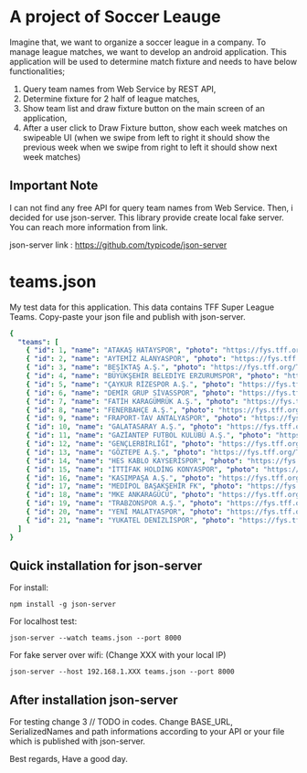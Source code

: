 # A project of Soccer Leauge
  Imagine that, we want to organize a soccer league in a company. To manage league matches,
we want to develop an android application. This application will be used to determine match
fixture and needs to have below functionalities;
1. Query team names from Web Service by REST API,
2. Determine fixture for 2 half of league matches,
3. Show team list and draw fixture button on the main screen of an application,
4. After a user click to Draw Fixture button, show each week matches on swipeable UI (when
we swipe from left to right it should show the previous week when we swipe from right to left
it should show next week matches)

## Important Note
I can not find any free API for query team names from Web Service. Then, i decided for use json-server.
This library provide create local fake server. You can reach more information from link. 

json-server link : https://github.com/typicode/json-server

# teams.json
My test data for this application. This data contains TFF Super League Teams. Copy-paste your json file and
publish with json-server.

```yaml
{
  "teams": [
    { "id": 1, "name": "ATAKAŞ HATAYSPOR", "photo": "https://fys.tff.org/TFFUploadFolder/KulupLogolari/000122_120x120.png" },
    { "id": 2, "name": "AYTEMİZ ALANYASPOR", "photo": "https://fys.tff.org/TFFUploadFolder/KulupLogolari/000050_120x120.png" },
    { "id": 3, "name": "BEŞİKTAŞ A.Ş.", "photo": "https://fys.tff.org/TFFUploadFolder/KulupLogolari/000148_120x120.png" },
    { "id": 4, "name": "BÜYÜKŞEHİR BELEDİYE ERZURUMSPOR", "photo": "https://fys.tff.org/TFFUploadFolder/KulupLogolari/010491_120x120.png" },
    { "id": 5, "name": "ÇAYKUR RİZESPOR A.Ş.", "photo": "https://fys.tff.org/TFFUploadFolder/KulupLogolari/000189_120x120.png" },
    { "id": 6, "name": "DEMİR GRUP SİVASSPOR", "photo": "https://fys.tff.org/TFFUploadFolder/KulupLogolari/000073_120x120.png" },
    { "id": 7, "name": "FATİH KARAGÜMRÜK A.Ş.", "photo": "https://fys.tff.org/TFFUploadFolder/KulupLogolari/000169_120x120.png" },
    { "id": 8, "name": "FENERBAHÇE A.Ş.", "photo": "https://fys.tff.org/TFFUploadFolder/KulupLogolari/000150_120x120.png" },
    { "id": 9, "name": "FRAPORT-TAV ANTALYASPOR", "photo": "https://fys.tff.org/TFFUploadFolder/KulupLogolari/000051_120x120.png" },
    { "id": 10, "name": "GALATASARAY A.Ş.", "photo": "https://fys.tff.org/TFFUploadFolder/KulupLogolari/000162_120x120.png" },
    { "id": 11, "name": "GAZİANTEP FUTBOL KULÜBÜ A.Ş.", "photo": "https://fys.tff.org/TFFUploadFolder/KulupLogolari/000251_120x120.png" },
    { "id": 12, "name": "GENÇLERBİRLİĞİ", "photo": "https://fys.tff.org/TFFUploadFolder/KulupLogolari/000164_120x120.png" },
    { "id": 13, "name": "GÖZTEPE A.Ş.", "photo": "https://fys.tff.org/TFFUploadFolder/KulupLogolari/000269_120x120.png" },
    { "id": 14, "name": "HES KABLO KAYSERİSPOR", "photo": "https://fys.tff.org/TFFUploadFolder/KulupLogolari/000071_120x120.png" },
    { "id": 15, "name": "İTTİFAK HOLDİNG KONYASPOR", "photo": "https://fys.tff.org/TFFUploadFolder/KulupLogolari/000158_120x120.png" },
    { "id": 16, "name": "KASIMPAŞA A.Ş.", "photo": "https://fys.tff.org/TFFUploadFolder/KulupLogolari/000038_120x120.png" },
    { "id": 17, "name": "MEDİPOL BAŞAKŞEHİR FK", "photo": "https://fys.tff.org/TFFUploadFolder/KulupLogolari/000240_120x120.png" },
    { "id": 18, "name": "MKE ANKARAGÜCÜ", "photo": "https://fys.tff.org/TFFUploadFolder/KulupLogolari/000153_120x120.png" },
    { "id": 19, "name": "TRABZONSPOR A.Ş.", "photo": "https://fys.tff.org/TFFUploadFolder/KulupLogolari/000154_120x120.png" },
    { "id": 20, "name": "YENİ MALATYASPOR", "photo": "https://fys.tff.org/TFFUploadFolder/KulupLogolari/011385_120x120.png" },
    { "id": 21, "name": "YUKATEL DENİZLİSPOR", "photo": "https://fys.tff.org/TFFUploadFolder/KulupLogolari/000080_120x120.png" }
  ]
}
```

## Quick installation for json-server

For install:
```console
npm install -g json-server
```
For localhost test:
```console
json-server --watch teams.json --port 8000
```
For fake server over wifi:
(Change XXX with your local IP)

```console
json-server --host 192.168.1.XXX teams.json --port 8000
```
## After installation json-server

For testing change 3 // TODO in codes. Change BASE_URL, SerializedNames and path informations
according to your API or your file which is published with json-server.

Best regards,
Have a good day.

